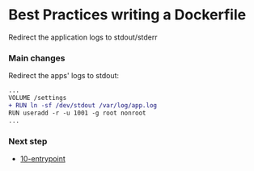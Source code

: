 # Best Practices writing a Dockerfile

Redirect the application logs to stdout/stderr 

### Main changes

Redirect the apps' logs to stdout:

```diff
...
VOLUME /settings
+ RUN ln -sf /dev/stdout /var/log/app.log
RUN useradd -r -u 1001 -g root nonroot
...
```

### Next step

- [10-entrypoint](https://github.com/juan131/dockerfile-best-practices/tree/10-entrypoint)
